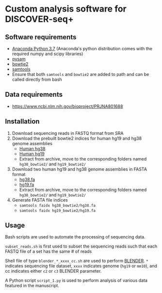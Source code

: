 Custom analysis software for DISCOVER-seq+
====

## Software requirements
- [Anaconda Python 3.7](https://www.anaconda.com/distribution/) (Anaconda's python distribution comes with the required numpy and scipy libraries)
- [pysam](https://pysam.readthedocs.io/en/latest/installation.html)
- [bowtie2](http://bowtie-bio.sourceforge.net/bowtie2/index.shtml)
- [samtools](http://www.htslib.org/download/)
- Ensure that both `samtools` and `bowtie2` are added to path and can be called directly from bash

## Data requirements
- https://www.ncbi.nlm.nih.gov/bioproject/PRJNA801688

## Installation
1. Download sequencing reads in FASTQ format from SRA
2. Download the prebuilt bowtie2 indices for human hg19 and hg38 genome assemblies
    - [Human hg38](https://genome-idx.s3.amazonaws.com/bt/GRCh38_noalt_as.zip)
    - [Human hg19](https://genome-idx.s3.amazonaws.com/bt/hg19.zip)
    - Extract from archive, move to the corresponding folders named `hg38_bowtie2/` and `hg19_bowtie2/`
3. Download two human hg19 and hg38 genome assemblies in FASTA format
    - [hg38.fa](https://hgdownload.cse.ucsc.edu/goldenpath/hg38/bigZips/hg38.fa.gz)
    - [hg19.fa](http://hgdownload.cse.ucsc.edu/goldenPath/hg19/bigZips/hg19.fa.gz)
    - Extract from archive, move to the corresponding folders named `hg38_bowtie2/` and `hg19_bowtie2/`
4. Generate FASTA file indices
    - `samtools faidx hg38_bowtie2/hg38.fa`
    - `samtools faidx hg19_bowtie2/hg19.fa`

## Usage
Bash scripts are used to automate the processing of sequencing data.

`subset_reads.sh` is first used to subset the sequencing reads such that each FASTQ file of a set 
has the same # of reads

Shell file of type `blender_*_xxxx_cc.sh` are used to perform 
[BLENDER](https://github.com/staciawyman/blender). `*` indicates sequencing file dataset,
`xxxx` indicates genome (`hg19` or `mm10`), and cc indicates either `c2` or `c3` BLENDER parameter.

A Python script `script_1.py` is used to perform analysis of various data featured in the manuscript.
